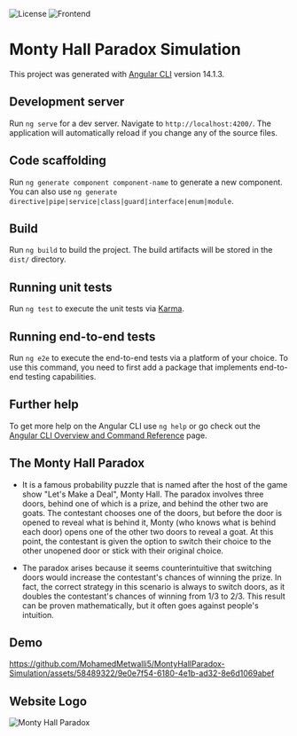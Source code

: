 ![License](https://img.shields.io/badge/License-MIT%20-maroon.svg)
![Frontend](https://img.shields.io/badge/Framework-Angular%20-red.svg)

# Monty Hall Paradox Simulation
This project was generated with [Angular CLI](https://github.com/angular/angular-cli) version 14.1.3.

## Development server
Run `ng serve` for a dev server. Navigate to `http://localhost:4200/`. The application will automatically reload if you change any of the source files.

## Code scaffolding
Run `ng generate component component-name` to generate a new component. You can also use `ng generate directive|pipe|service|class|guard|interface|enum|module`.

## Build
Run `ng build` to build the project. The build artifacts will be stored in the `dist/` directory.

## Running unit tests
Run `ng test` to execute the unit tests via [Karma](https://karma-runner.github.io).

## Running end-to-end tests
Run `ng e2e` to execute the end-to-end tests via a platform of your choice. To use this command, you need to first add a package that implements end-to-end testing capabilities.

## Further help
To get more help on the Angular CLI use `ng help` or go check out the [Angular CLI Overview and Command Reference](https://angular.io/cli) page.

## The Monty Hall Paradox
* It is a famous probability puzzle that is named after the host of the game show "Let's Make a Deal", Monty Hall. The paradox involves three doors, behind one of which is a prize, and behind the other two are goats. The contestant chooses one of the doors, but before the door is opened to reveal what is behind it, Monty (who knows what is behind each door) opens one of the other two doors to reveal a goat. At this point, the contestant is given the option to switch their choice to the other unopened door or stick with their original choice.

* The paradox arises because it seems counterintuitive that switching doors would increase the contestant's chances of winning the prize. In fact, the correct strategy in this scenario is always to switch doors, as it doubles the contestant's chances of winning from 1/3 to 2/3. This result can be proven mathematically, but it often goes against people's intuition.

## Demo
https://github.com/MohamedMetwalli5/MontyHallParadox-Simulation/assets/58489322/9e0e7f54-6180-4e1b-ad32-8e6d1069abef

## Website Logo
![Monty Hall Paradox](https://github.com/MohamedMetwalli5/MontyHallParadox-Simulation/assets/58489322/d06c6b3f-d372-4062-a373-bf007844d5e3)

